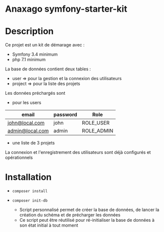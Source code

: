 Anaxago symfony-starter-kit
===================

# Description

Ce projet est un kit de démarage avec :
- Symfony 3.4 minimum
- php 7.1 minimum

La base de données contient deux tables :
- user => pour la gestion et la connexion des utilisateurs 
- project => pour la liste des projets

Les données préchargés sont
- pour les users 

| email     | password    | Role |
| ----------|-------------|--------|
| john@local.com  | john   | ROLE_USER    |
| admin@local.com | admin | ROLE_ADMIN   | 

 - une liste de 3 projets
 
La connexion et l'enregistrement des utilisateurs sont déjà configurés et opérationnels


# Installation
- ```composer install```
- ```composer init-db ```

    - Script personnalisé permet de créer la base de données, de lancer la création du schéma et de précharger les données
    - Ce script peut être réutilisé pour ré-initialiser la base de données à son état initial à tout moment
